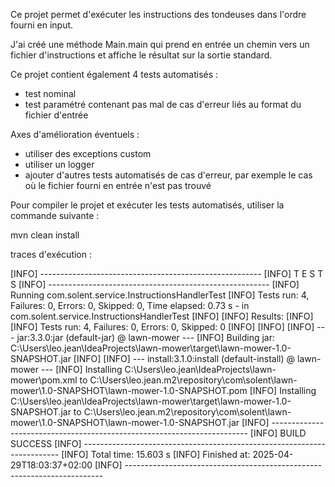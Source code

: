 Ce projet permet d'exécuter les instructions des tondeuses dans l'ordre fourni en input.

J'ai créé une méthode Main.main qui prend en entrée un chemin vers un fichier d'instructions et affiche le résultat sur la sortie standard.

Ce projet contient également 4 tests automatisés :
- test nominal
- test paramétré contenant pas mal de cas d'erreur liés au format du fichier d'entrée
  
Axes d'amélioration éventuels : 

- utiliser des exceptions custom
- utiliser un logger
- ajouter d'autres tests automatisés de cas d'erreur, par exemple le cas où le fichier fourni en entrée n'est pas trouvé



Pour compiler le projet et exécuter les tests automatisés, utiliser la commande suivante :

mvn clean install

traces d'exécution :

[INFO] -------------------------------------------------------
[INFO]  T E S T S
[INFO] -------------------------------------------------------
[INFO] Running com.solent.service.InstructionsHandlerTest
[INFO] Tests run: 4, Failures: 0, Errors: 0, Skipped: 0, Time elapsed: 0.73 s - in com.solent.service.InstructionsHandlerTest
[INFO]
[INFO] Results:
[INFO]
[INFO] Tests run: 4, Failures: 0, Errors: 0, Skipped: 0
[INFO]
[INFO]
[INFO] --- jar:3.3.0:jar (default-jar) @ lawn-mower ---
[INFO] Building jar: C:\Users\leo.jean\IdeaProjects\lawn-mower\target\lawn-mower-1.0-SNAPSHOT.jar
[INFO]
[INFO] --- install:3.1.0:install (default-install) @ lawn-mower ---
[INFO] Installing C:\Users\leo.jean\IdeaProjects\lawn-mower\pom.xml to C:\Users\leo.jean\.m2\repository\com\solent\lawn-mower\1.0-SNAPSHOT\lawn-mower-1.0-SNAPSHOT.pom
[INFO] Installing C:\Users\leo.jean\IdeaProjects\lawn-mower\target\lawn-mower-1.0-SNAPSHOT.jar to C:\Users\leo.jean\.m2\repository\com\solent\lawn-mower\1.0-SNAPSHOT\lawn-mower-1.0-SNAPSHOT.jar
[INFO] ------------------------------------------------------------------------
[INFO] BUILD SUCCESS
[INFO] ------------------------------------------------------------------------
[INFO] Total time:  15.603 s
[INFO] Finished at: 2025-04-29T18:03:37+02:00
[INFO] ------------------------------------------------------------------------
